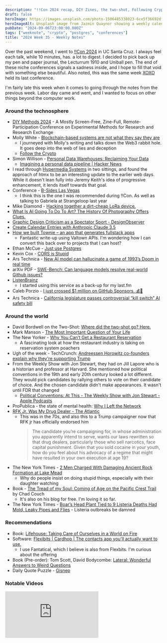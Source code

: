 ```yaml
---
description: "!!Con 2024 recap, DIY Zines, the two-shot, Following Crypto's issues, How Townie was built, Listeria outbreak in Boar's Head, and RFK Jr. being someone's drug dealer. Also, a bunch of book recommendations."
draft: false
heroImage: https://images.unsplash.com/photo-1506485338023-6ce5f36692df?ixlib=rb-4.0.3&ixid=M3wxMjA3fDB8MHxwaG90by1wYWdlfHx8fGVufDB8fHx8fA%3D%3D&auto=format&fit=crop&w=2370&q=80
heroImageAlt: Unsplash image from Jazmin Quaynor showing a weekly calendar
pubDate: "2024-09-06T23:00:00.000Z"
tags: ["weeknote", "crypto", "postgres", "conferences"]
title: "2024 Week 35 - Weekly Notes"
---
```


Over the past weekend, I went to [!!Con 2024](https://bangbangcon.com/) in UC Santa Cruz. I always feel each talk, while 10 minutes, has. a lot to digest. I decided to pick back up my pen and paper journal, the Lecturrum 1910 and Uniball pen. The end of these niche conferences signals a sadness inside, and I hope to fill that void with something else beautiful. Also noted, this was the same week [XOXO](https://xoxofest.com/) held its last conference.

I'm fairly late this week when it comes to going through the notes from the previous week. Labor day came and went, and I wanted to focus on other things beyond the computer work.

### Around the technosphere

- [DIY Methods 2024](https://diymethods.net/) - A Mostly Screen-Free, Zine-Full, Remote-Participation Conference on Experimental Methods for Research and Research Exchange
- Molly White - [Blockchain-based systems are not what they say they are](https://blog.mollywhite.net/blockchains-are-not-what-they-say/)
  - I journeyed with Molly's writing and talks down the Web3 rabbit hole. It goes deep into the web of lies and deception
  - [Follow the Crypto](https://www.followthecrypto.org/committees/C00835959)
- Simon Willison - [Personal Data Warehouses: Reclaiming Your Data](https://simonwillison.net/2020/Nov/14/personal-data-warehouses/)
  - [Imagining a personal data pipeline | Hacker News](https://news.ycombinator.com/item?id=41183795)
- I read through [Hypermedia Systems](https://hypermedia.systems/) in two sittings, and found the approach of htmx to be an interesting update to the earlier web days. While it doesn't lean fully into Jeremy Keith's idea of progressive enhancement, it lends itself towards that goal.
- Conference - [B-Sides Las Vegas](https://bsideslv.org/)
  - I think this is the one I was recommended during !!Con. As well as talking to Gabriela at Strangeloop last year
- Mike Diamond - [Hacking together a dirt-cheap LoRa device.](http://www.whatimade.today/hack-together-a-dirt-cheap-lora-dev-board/amp/)
- [What Is AI Going To Do To Art? The History Of Photography Offers Clues.](https://www.noemamag.com/what-is-ai-doing-to-art/)
- [Graphic Design Criticism as a Spectator Sport - DesignObserver](https://designobserver.com/graphic-design-criticism-as-a-spectator-sport/)
- [Create Calendar Entries with Anthropic Claude 3.5](https://gregsramblings.com/stupid-but-useful-ai-tricks-creating-calendar-entries-from-an-image-using-anthropic-claude-35?utm_source=tldrwebdev)
- [How we built Townie – an app that generates fullstack apps](https://blog.val.town/blog/codegen/?utm_source=tldrnewsletter)
  - Fantastic write-up using Valtown APIs. I'm wondering how I can convert this back over to projects that I can host?
- Ethan McCue - [Just use Postgres](https://mccue.dev/pages/8-16-24-just-use-postgres)
- Kevin Cox - [CORS is Stupid](https://kevincox.ca/2024/08/24/cors/)
- Ars Technica - [New AI model can hallucinate a game of 1993’s Doom in real time](https://arstechnica.com/information-technology/2024/08/new-ai-model-can-hallucinate-a-game-of-1993s-doom-in-real-time/)
- arXiv PDF - [SWE-Bench: Can language models resolve real-world Github issues?](https://arxiv.org/pdf/2310.06770)
- [ListenBrainz](https://listenbrainz.org/)
  - I started using this service as a back-up for my last.fm
- Caleb Porzio - [I just crossed $1 million on GitHub Sponsors. 💰🎉](https://calebporzio.com/i-just-cracked-1-million-on-github-sponsors-heres-my-playbook?utm_source=tldrnewsletter)
- Ars Technica - [California legislature passes controversial “kill switch” AI safety bill](https://arstechnica.com/ai/2024/08/as-contentious-california-ai-safety-bill-passes-critics-push-governor-for-veto/?utm_source=tldrnewsletter)

### Around the world

- David Bordwell on the Two-Shot: [Where did the two-shot go? Here.](https://www.davidbordwell.net/blog/2013/10/07/where-did-the-two-shot-go-here/)
- Mark Manson - [The Most Important Question of Your Life](https://markmanson.net/question)
- The New Yorker - [Why You Can’t Get a Restaurant Reservation](https://www.newyorker.com/news/our-local-correspondents/why-you-cant-get-a-restaurant-reservation)
  - A fascinating look at how the restaurant industry is taking on reservation system poachers
- Ugh of the week - TechCrunch: [Andreessen Horowitz co-founders explain why they're supporting Trump](https://techcrunch.com/2024/07/16/andreessen-horowitz-co-founders-explain-why-theyre-supporting-trump/)
- From the Weekly Show with Jon Stewart, they had on Jill Lapore who is a historian and professor at Harvard. She mentioned how political conventions in the 19th and early 20th century looked a lot different. They would pick candidates by rallying others to vote on their candidate of choice. And the chosen candidate didn't make appearances. It wasn't until FDR that changed
  - [Political Conventions: At This - The Weekly Show with Jon Stewart - Apple Podcasts](https://podcasts.apple.com/us/podcast/political-conventions-at-this-point-whats-the-point/id1583132133?i=1000666215235)
- ProPublica - the state of mental health: [Why I Left the Network](https://projects.propublica.org/why-i-left-the-network/)
- [RFK Jr. Was My Drug Dealer - The Atlantic](https://www.theatlantic.com/politics/archive/2024/08/rfk-jr-endorse-trump-execute-drug-dealers/679597/?gift=UgGACBr3KmGChFxDoiE1_Aefp5EVAsPrhjYoKdzDgMs&utm_source=copy-link&utm_medium=social&utm_campaign=share)
  - This was in the 70s, and also this to a Trump campaigner now that RFK jr has officially endorsed him
    > The candidate you’re campaigning for, in whose administration you apparently intend to serve, wants our laws rewritten so that drug dealers, particularly those who sell narcotics, face capital punishment. Given that you sold cocaine in your youth, how do you feel about his advocacy of a regime that might have resulted in your own execution at age 19?
- The New York Times - [2 Men Charged With Damaging Ancient Rock Formation at Lake Mead](https://www.nytimes.com/2024/08/26/us/lake-mead-rock-formations-indicted.html?campaign_id=9&emc=edit_nn_20240827&instance_id=132728&nl=the-morning&regi_id=197092347&segment_id=176176&te=1&user_id=53888c42b17ce2b613ad43a8e73d64ef)
  - Why do people insist on doing stupid things, especially with their daughter watching
- Book - [The Tread of my Soul: Coming of Age on the Pacific Crest Trail](https://www.amazon.com/dp/B0DDNPSKQY) by Chad Couch
  - It's also on his blog for free. I'm loving it so far.
- The New York Times - [Boar’s Head Plant Tied to 9 Listeria Deaths Had Mold, Leaky Pipes and Flies](https://www.nytimes.com/2024/08/30/health/listeria-outbreak-boars-head-deli-meat.html?smid=nytcore-android-share) - Listeria outbreaks be damned

### Recommendations

- Book: [Lifehouse: Taking Care of Ourselves in a World on Fire](https://www.versobooks.com/products/2536-lifehouse)
- Software: [Flexibits | Cardhop | The contacts app you'll actually want to use.](https://flexibits.com/cardhop)
  - I use Fantatical, which I believe is also from Flexbits. I'm curious about the offering
- Book (Pre-order): Tom Scott, David Bodycombe: [Lateral: Wonderful Answers to Weird Questions](https://www.amazon.com/Lateral-Wonderful-Answers-Weird-Questions/dp/1454960248)
- Daily Quote Puzzle - [Gisnep](https://gisnep.com/)

### Notable Videos

<iframe
  class="aspect-video w-full my-2"
  src="https://www.youtube.com/embed/mn2Dcy-NDTw"
  title="The Sustained Two-Shot"
  frameborder="0"
  allow="accelerometer; autoplay; clipboard-write; encrypted-media; gyroscope; picture-in-picture; web-share"
  allowfullscreen></iframe>
